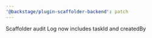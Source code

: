 ```yaml
---
'@backstage/plugin-scaffolder-backend': patch
---
```


Scaffolder audit Log now includes taskId and createdBy
